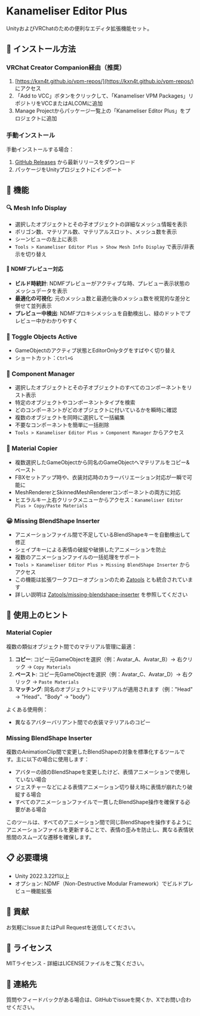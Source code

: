 # Kanameliser Editor Plus

UnityおよびVRChatのための便利なエディタ拡張機能セット。

## 🚩 インストール方法

### VRChat Creator Companion経由（推奨）

1. [https://kxn4t.github.io/vpm-repos/](https://kxn4t.github.io/vpm-repos/) にアクセス
2. 「Add to VCC」ボタンをクリックして、「Kanameliser VPM Packages」リポジトリをVCCまたはALCOMに追加
3. Manage Projectからパッケージ一覧上の「Kanameliser Editor Plus」をプロジェクトに追加

### 手動インストール

手動インストールする場合：

1. [GitHub Releases](https://github.com/kxn4t/kanameliser-editor-plus/releases) から最新リリースをダウンロード
2. パッケージをUnityプロジェクトにインポート

## 📌 機能

### 🔍 Mesh Info Display

- 選択したオブジェクトとその子オブジェクトの詳細なメッシュ情報を表示
- ポリゴン数、マテリアル数、マテリアルスロット、メッシュ数を表示
- シーンビューの左上に表示
- `Tools > Kanameliser Editor Plus > Show Mesh Info Display` で表示/非表示を切り替え

#### 🔮 NDMFプレビュー対応

- **ビルド時統計**: NDMFプレビューがアクティブな時、プレビュー表示状態のメッシュデータを表示
- **最適化の可視化**: 元のメッシュ数と最適化後のメッシュ数を視覚的な差分と併せて並列表示
- **プレビュー中検出**: NDMFプロキシメッシュを自動検出し、緑のドットでプレビュー中かわかりやすく

### 🔄 Toggle Objects Active

- GameObjectのアクティブ状態とEditorOnlyタグをすばやく切り替え
- ショートカット：`Ctrl+G`

### 🧩 Component Manager

- 選択したオブジェクトとその子オブジェクトのすべてのコンポーネントをリスト表示
- 特定のオブジェクトやコンポーネントタイプを検索
- どのコンポーネントがどのオブジェクトに付いているかを瞬時に確認
- 複数のオブジェクトを同時に選択して一括編集
- 不要なコンポーネントを簡単に一括削除
- `Tools > Kanameliser Editor Plus > Component Manager` からアクセス

### 🎨 Material Copier

- 複数選択したGameObjectから同名のGameObjectへマテリアルをコピー&ペースト
- FBXセットアップ時や、衣装対応時のカラーバリエーション対応が一瞬で可能に
- MeshRendererとSkinnedMeshRendererコンポーネントの両方に対応
- ヒエラルキー上右クリックメニューからアクセス：`Kanameliser Editor Plus > Copy/Paste Materials`

### 😀 Missing BlendShape Inserter

- アニメーションファイル間で不足しているBlendShapeキーを自動検出して修正
- シェイプキーによる表情の破綻や破損したアニメーションを防止
- 複数のアニメーションファイルの一括処理をサポート
- `Tools > Kanameliser Editor Plus > Missing BlendShape Inserter` からアクセス
- この機能は拡張ワークフローオプションのため [Zatools](https://zatools.kb10uy.dev/) とも統合されています
- 詳しい説明は [Zatools/missing-blendshape-inserter](https://zatools.kb10uy.dev/editor-extension/missing-blendshape-inserter/) を参照してください

## 🔧 使用上のヒント

### Material Copier

複数の類似オブジェクト間でのマテリアル管理に最適：

1. **コピー**: コピー元GameObjectを選択（例：Avatar_A、Avatar_B）→ 右クリック → `Copy Materials`
2. **ペースト**: コピー先GameObjectを選択（例：Avatar_C、Avatar_D）→ 右クリック → `Paste Materials`
3. **マッチング**: 同名のオブジェクトにマテリアルが適用されます（例："Head" → "Head"、"Body" → "body"）

よくある使用例：
- 異なるアバターバリアント間での衣装マテリアルのコピー

### Missing BlendShape Inserter

複数のAnimationClip間で変更したBlendShapeの対象を標準化するツールです。主に以下の場合に使用します：

- アバターの顔のBlendShapeを変更したけど、表情アニメーションで使用していない場合
- ジェスチャーなどによる表情アニメーション切り替え時に表情が崩れたり破綻する場合
- すべてのアニメーションファイルで一貫したBlendShape操作を確保する必要がある場合

このツールは、すべてのアニメーション間で同じBlendShapeを操作するようにアニメーションファイルを更新することで、表情の歪みを防止し、異なる表情状態間のスムーズな遷移を確保します。

## 📋 必要環境

- Unity 2022.3.22f1以上
- オプション: NDMF（Non-Destructive Modular Framework）でビルドプレビュー機能拡張

## 🤝 貢献

お気軽にIssueまたはPull Requestを送信してください。

## 📄 ライセンス

MITライセンス - 詳細はLICENSEファイルをご覧ください。

## 👋 連絡先

質問やフィードバックがある場合は、GitHubでissueを開くか、Xでお問い合わせください。
